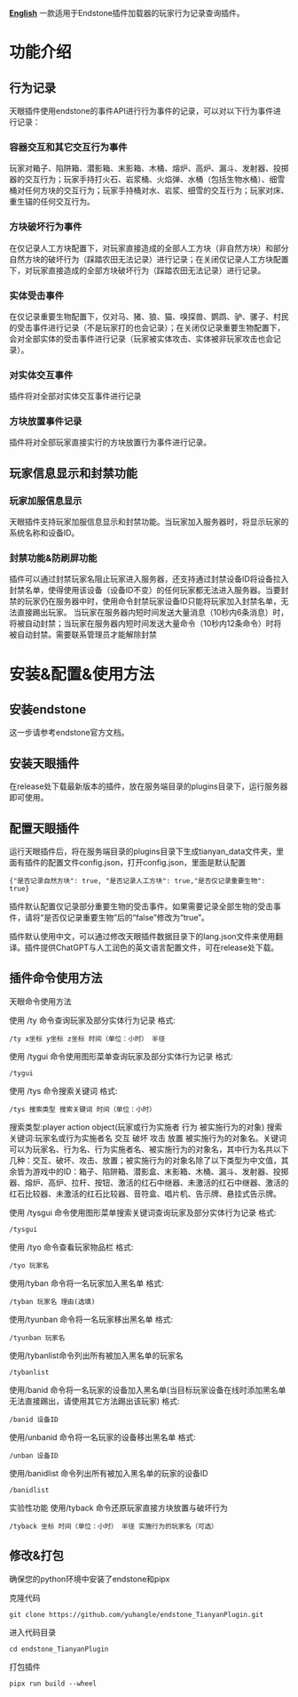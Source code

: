 [**English**](README_eng.md)
一款适用于Endstone插件加载器的玩家行为记录查询插件。

# 功能介绍

## 行为记录

天眼插件使用endstone的事件API进行行为事件的记录，可以对以下行为事件进行记录：

### 容器交互和其它交互行为事件

玩家对箱子、陷阱箱、潜影箱、末影箱、木桶、熔炉、高炉、漏斗、发射器、投掷器的交互行为；玩家手持打火石、岩浆桶、火焰弹、水桶（包括生物水桶）、细雪桶对任何方块的交互行为；玩家手持桶对水、岩浆、细雪的交互行为；玩家对床、重生锚的任何交互行为。

### 方块破坏行为事件

在仅记录人工方块配置下，对玩家直接造成的全部人工方块（非自然方块）和部分自然方块的破坏行为（踩踏农田无法记录）进行记录；在关闭仅记录人工方块配置下，对玩家直接造成的全部方块破坏行为（踩踏农田无法记录）进行记录。

### 实体受击事件

在仅记录重要生物配置下，仅对马、猪、狼、猫、嗅探兽、鹦鹉、驴、骡子、村民的受击事件进行记录（不是玩家打的也会记录）；在关闭仅记录重要生物配置下，会对全部实体的受击事件进行记录（玩家被实体攻击、实体被非玩家攻击也会记录）。

### 对实体交互事件

插件将对全部对实体交互事件进行记录

### 方块放置事件记录

插件将对全部玩家直接实行的方块放置行为事件进行记录。

## 玩家信息显示和封禁功能

### 玩家加服信息显示

天眼插件支持玩家加服信息显示和封禁功能。当玩家加入服务器时，将显示玩家的系统名称和设备ID。

### 封禁功能&防刷屏功能

插件可以通过封禁玩家名阻止玩家进入服务器，还支持通过封禁设备ID将设备拉入封禁名单，使得使用该设备（设备ID不变）的任何玩家都无法进入服务器。当要封禁的玩家仍在服务器中时，使用命令封禁玩家设备ID只能将玩家加入封禁名单，无法直接踢出玩家。
当玩家在服务器内短时间发送大量消息（10秒内6条消息）时，将被自动封禁；当玩家在服务器内短时间发送大量命令（10秒内12条命令）时将被自动封禁。需要联系管理员才能解除封禁

# 安装&配置&使用方法

## 安装endstone

这一步请参考endstone官方文档。

## 安装天眼插件

在release处下载最新版本的插件，放在服务端目录的plugins目录下，运行服务器即可使用。

## 配置天眼插件

运行天眼插件后，将在服务端目录的plugins目录下生成tianyan_data文件夹，里面有插件的配置文件config.json，打开config.json，里面是默认配置

```shell
{"是否记录自然方块": true, "是否记录人工方块": true,"是否仅记录重要生物": true}
```

插件默认配置仅记录部分重要生物的受击事件。如果需要记录全部生物的受击事件，请将“是否仅记录重要生物”后的“false”修改为“true”。

插件默认使用中文，可以通过修改天眼插件数据目录下的lang.json文件来使用翻译。插件提供ChatGPT与人工润色的英文语言配置文件，可在release处下载。

## 插件命令使用方法

天眼命令使用方法

使用 /ty 命令查询玩家及部分实体行为记录 格式:

```shell
/ty x坐标 y坐标 z坐标 时间（单位：小时） 半径
```

使用 /tygui 命令使用图形菜单查询玩家及部分实体行为记录 格式:

```shell
/tygui
```

使用 /tys 命令搜索关键词 格式:

```shell
/tys 搜索类型 搜索关键词 时间（单位：小时）
```

搜索类型:player action object(玩家或行为实施者 行为 被实施行为的对象)  搜索关键词:玩家名或行为实施者名 交互 破坏 攻击 放置 被实施行为的对象名。关键词可以为玩家名、行为名、行为实施者名、被实施行为的对象名，其中行为名共以下几种：交互、破坏、攻击、放置；被实施行为的对象名除了以下类型为中文值，其余皆为游戏中的ID：箱子、陷阱箱、潜影盒、末影箱、木桶、漏斗、发射器、投掷器、熔炉、高炉、拉杆、按钮、激活的红石中继器、未激活的红石中继器、激活的红石比较器、未激活的红石比较器、音符盒、唱片机、告示牌、悬挂式告示牌。

使用 /tysgui 命令使用图形菜单搜索关键词查询玩家及部分实体行为记录 格式:

```shell
/tysgui
```

使用 /tyo 命令查看玩家物品栏 格式:

```shell
/tyo 玩家名
```

使用/tyban 命令将一名玩家加入黑名单 格式:

```shell
/tyban 玩家名 理由(选填)
```

使用/tyunban 命令将一名玩家移出黑名单 格式:

```shell
/tyunban 玩家名
```

使用/tybanlist命令列出所有被加入黑名单的玩家名

```shell
/tybanlist 
```

使用/banid 命令将一名玩家的设备加入黑名单(当目标玩家设备在线时添加黑名单无法直接踢出，请使用其它方法踢出该玩家) 格式:

```shell
/banid 设备ID
```

使用/unbanid 命令将一名玩家的设备移出黑名单 格式:

```shell
/unban 设备ID
```

使用/banidlist 命令列出所有被加入黑名单的玩家的设备ID

```shell
/banidlist
```

实验性功能 使用/tyback 命令还原玩家直接方块放置与破坏行为

```shell
/tyback 坐标 时间（单位：小时） 半径 实施行为的玩家名（可选）
```

## 修改&打包

确保您的python环境中安装了endstone和pipx

克隆代码

```shell
git clone https://github.com/yuhangle/endstone_TianyanPlugin.git
```

进入代码目录

```shell
cd endstone_TianyanPlugin
```

打包插件

```shell
pipx run build --wheel
```